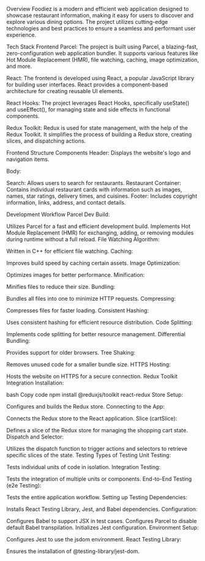 Overview
Foodiez is a modern and efficient web application designed to showcase restaurant information, making it easy for users to discover and explore various dining options. The project utilizes cutting-edge technologies and best practices to ensure a seamless and performant user experience.

Tech Stack
Frontend
Parcel: The project is built using Parcel, a blazing-fast, zero-configuration web application bundler. It supports various features like Hot Module Replacement (HMR), file watching, caching, image optimization, and more.

React: The frontend is developed using React, a popular JavaScript library for building user interfaces. React provides a component-based architecture for creating reusable UI elements.

React Hooks: The project leverages React Hooks, specifically useState() and useEffect(), for managing state and side effects in functional components.

Redux Toolkit: Redux is used for state management, with the help of the Redux Toolkit. It simplifies the process of building a Redux store, creating slices, and dispatching actions.

Frontend Structure
Components
Header: Displays the website's logo and navigation items.

Body:

Search: Allows users to search for restaurants.
Restaurant Container: Contains individual restaurant cards with information such as images, names, star ratings, delivery times, and cuisines.
Footer: Includes copyright information, links, address, and contact details.

Development Workflow
Parcel Dev Build:

Utilizes Parcel for a fast and efficient development build.
Implements Hot Module Replacement (HMR) for exchanging, adding, or removing modules during runtime without a full reload.
File Watching Algorithm:

Written in C++ for efficient file watching.
Caching:

Improves build speed by caching certain assets.
Image Optimization:

Optimizes images for better performance.
Minification:

Minifies files to reduce their size.
Bundling:

Bundles all files into one to minimize HTTP requests.
Compressing:

Compresses files for faster loading.
Consistent Hashing:

Uses consistent hashing for efficient resource distribution.
Code Splitting:

Implements code splitting for better resource management.
Differential Bundling:

Provides support for older browsers.
Tree Shaking:

Removes unused code for a smaller bundle size.
HTTPS Hosting:

Hosts the website on HTTPS for a secure connection.
Redux Toolkit Integration
Installation:

bash
Copy code
npm install @reduxjs/toolkit react-redux
Store Setup:

Configures and builds the Redux store.
Connecting to the App:

Connects the Redux store to the React application.
Slice (cartSlice):

Defines a slice of the Redux store for managing the shopping cart state.
Dispatch and Selector:

Utilizes the dispatch function to trigger actions and selectors to retrieve specific slices of the state.
Testing
Types of Testing
Unit Testing:

Tests individual units of code in isolation.
Integration Testing:

Tests the integration of multiple units or components.
End-to-End Testing (e2e Testing):

Tests the entire application workflow.
Setting up Testing
Dependencies:

Installs React Testing Library, Jest, and Babel dependencies.
Configuration:

Configures Babel to support JSX in test cases.
Configures Parcel to disable default Babel transpilation.
Initializes Jest configuration.
Environment Setup:

Configures Jest to use the jsdom environment.
React Testing Library:

Ensures the installation of @testing-library/jest-dom.
